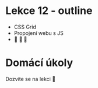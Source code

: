# Lekce 12 - outline

- CSS Grid
- Propojení webu s JS
- 🥹 🥂 🍾

# Domácí úkoly

Dozvíte se na lekci 🙂